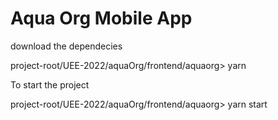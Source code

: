 # Aqua Org Mobile App

download the dependecies 

project-root/UEE-2022/aquaOrg/frontend/aquaorg> yarn 

To start the project 

project-root/UEE-2022/aquaOrg/frontend/aquaorg> yarn start
